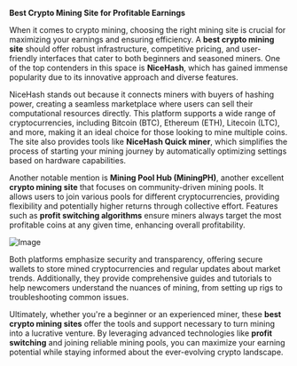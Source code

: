 **Best Crypto Mining Site for Profitable Earnings**

When it comes to crypto mining, choosing the right mining site is crucial for maximizing your earnings and ensuring efficiency. A **best crypto mining site** should offer robust infrastructure, competitive pricing, and user-friendly interfaces that cater to both beginners and seasoned miners. One of the top contenders in this space is **NiceHash**, which has gained immense popularity due to its innovative approach and diverse features.

NiceHash stands out because it connects miners with buyers of hashing power, creating a seamless marketplace where users can sell their computational resources directly. This platform supports a wide range of cryptocurrencies, including Bitcoin (BTC), Ethereum (ETH), Litecoin (LTC), and more, making it an ideal choice for those looking to mine multiple coins. The site also provides tools like **NiceHash Quick miner**, which simplifies the process of starting your mining journey by automatically optimizing settings based on hardware capabilities.

Another notable mention is **Mining Pool Hub (MiningPH)**, another excellent **crypto mining site** that focuses on community-driven mining pools. It allows users to join various pools for different cryptocurrencies, providing flexibility and potentially higher returns through collective effort. Features such as **profit switching algorithms** ensure miners always target the most profitable coins at any given time, enhancing overall profitability.

![Image](https://github.com/user-attachments/assets/b8266eee-691e-4ee1-99ef-bfa10d234fd4)

Both platforms emphasize security and transparency, offering secure wallets to store mined cryptocurrencies and regular updates about market trends. Additionally, they provide comprehensive guides and tutorials to help newcomers understand the nuances of mining, from setting up rigs to troubleshooting common issues.

Ultimately, whether you're a beginner or an experienced miner, these **best crypto mining sites** offer the tools and support necessary to turn mining into a lucrative venture. By leveraging advanced technologies like **profit switching** and joining reliable mining pools, you can maximize your earning potential while staying informed about the ever-evolving crypto landscape.